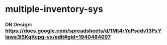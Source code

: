 # multiple-inventory-sys

### DB Design: https://docs.google.com/spreadsheets/d/1Mt4rYePscdv13PxYIawe3I5KqKcpg-vx/edit#gid=1940484097 
